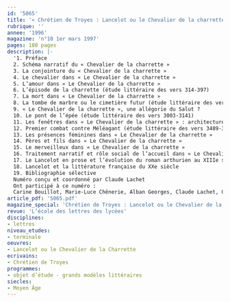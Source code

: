 ```yaml
---
id: '5065'
title: '« Chrétien de Troyes : Lancelot ou le Chevalier de la charrette »'
rubrique: ''
annee: '1996'
magazine: 'n°10 1er mars 1997'
pages: 180 pages
description: |-
  '1. Préface
  2. Schéma narratif du « Chevalier de la charrette »
  3. La conjointure du « Chevalier de la charrette »
  4. Le chevalier dans « Le Chevalier de la charrette »
  5. L’amour dans « Le Chevalier de la charrette »
  6. L’épisode de la charrette (étude littéraire des vers 314-397)
  7. La mort dans « Le Chevalier de la charrette »
  8. La tombe de marbre ou le cimetière futur (étude littéraire des vers 1829-2013)
  9. « Le Chevalier de la charrette », une allégorie du Salut ?
  10. Le pont de l’épée (étude littéraire des vers 3003-3141)
  11. Les fenêtres dans « Le Chevalier de la charrette » : architecture et écriture romanesque
  12. Premier combat contre Méléagant (étude littéraire des vers 3489-3757)
  13. Les présences féminines dans « Le Chevalier de la charrette »
  14. Pères et fils dans « Le Chevalier de la charrette »
  15. Le merveilleux dans « Le Chevalier de la charrette »
  16. Traitement narratif et rôle social de l’accueil dans « Le Chevalier de la charrette »
  17. Le Lancelot en prose et l’évolution du roman arthurien au XIIIe siècle.
  18. Lancelot et la littérature française du XXe siècle
  19. Bibliographie sélective
  Numéro conçu et coordonné par Claude Lachet
  Ont participé à ce numéro :
  Carine Bouillot, Marie-Luce Chênerie, Alban Georges, Claude Lachet, Guy Lavorel, Marc Le Person, Lydie Louison, Valérie Méot-Bourquin, Corinne Pierreville, Jacques Ribard, Pierre Servet, Jean-René Valette, Jean-Claude Vallecalle et Didier Verney'
article_pdf: '5065.pdf'
magazine_special: 'Chrétien de Troyes : Lancelot ou le Chevalier de la charrette'
revue: 'L’école des lettres des lycées'
disciplines:
- lettres
niveau_etudes:
- terminale
oeuvres:
- Lancelot ou le Chevalier de la Charrette
ecrivains:
- Chrétien de Troyes
programmes:
- objet d’étude - grands modèles littéraires
siecles:
- Moyen Âge
---
```

